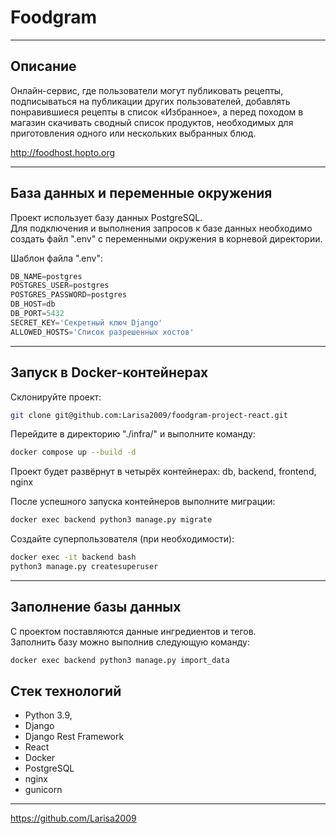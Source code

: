 # Foodgram

---
## Описание

Онлайн-сервис, где пользователи могут публиковать рецепты, подписываться на публикации других пользователей, добавлять понравившиеся рецепты в список «Избранное», а перед походом в магазин скачивать сводный список продуктов, необходимых для приготовления одного или нескольких выбранных блюд.

http://foodhost.hopto.org

---
## База данных и переменные окружения

Проект использует базу данных PostgreSQL.  
Для подключения и выполнения запросов к базе данных необходимо создать файл ".env" с переменными окружения в корневой директории.

Шаблон файла ".env":
```python
DB_NAME=postgres
POSTGRES_USER=postgres
POSTGRES_PASSWORD=postgres
DB_HOST=db
DB_PORT=5432
SECRET_KEY='Секретный ключ Django'
ALLOWED_HOSTS='Список разрешенных хостов'
```

---
## Запуск в Docker-контейнерах

Склонируйте проект:
```bash
git clone git@github.com:Larisa2009/foodgram-project-react.git
```

Перейдите в директорию "./infra/" и выполните команду:
```bash
docker compose up --build -d
```
Проект будет развёрнут в четырёх контейнерах: db, backend, frontend, nginx

После успешного запуска контейнеров выполните миграции:
```bash
docker exec backend python3 manage.py migrate
```

Создайте суперпользователя (при необходимости):
```bash
docker exec -it backend bash
python3 manage.py createsuperuser
```

---
## Заполнение базы данных

С проектом поставляются данные ингредиентов и тегов.  
Заполнить базу можно выполнив следующую команду:
```bash
docker exec backend python3 manage.py import_data
```

## Стек технологий

* Python 3.9,
* Django
* Django Rest Framework
* React
* Docker
* PostgreSQL
* nginx
* gunicorn

---
https://github.com/Larisa2009
